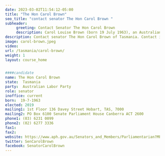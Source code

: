 ```yaml
---
date: 2023-03-02T11:54:12-05:00
title: "The Hon Carol Brown"
seo_title: "contact senator The Hon Carol Brown "
subheader:
     greeting: Contact Senator The Hon Carol Brown
     description: Carol Louise Brown (born 19 July 1963), an Australian politician, has been an Australian Labor Party member of the Australian Senate representing the state of Tasmania since 25 August 2005.
description: Contact senator The Hon Carol Brown of Tasmania. Contact information for The Hon Carol Brown includes email address, phone number, and mailing address.
image: carol-brown.jpeg
video:
url: /tasmania/carol-brown/
weight: 1
layout: course_home


####candidate
name: The Hon Carol Brown
state:	Tasmania
party:	Australian Labor Party
role: senator
inoffice: current
born:  19-7-1963
elected: 2019
mailing1: 1st Floor 136 Davey Street Hobart, TAS, 7000
mailing2: PO Box 6100 Senate Parliament House Canberra ACT 2600
phone1:	(03) 6231 0099
phone2: (02) 6277 3336
fax1:
fax2:
website: https://www.aph.gov.au/Senators_and_Members/Parliamentarian?MPID=F49
twitter: SenCarolBrown
facebook: SenatorCarolBrown
---
```


